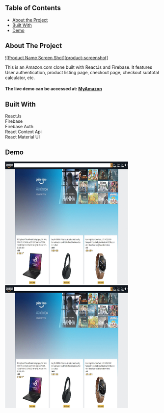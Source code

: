 
<!-- TABLE OF CONTENTS -->
## Table of Contents

* [About the Project](#about-the-project)  
* [Built With](#built-with)
* [Demo](#demo)




<!-- ABOUT THE PROJECT -->
## About The Project

[![Product Name Screen Shot][product-screenshot]](https://example.com)

This is an Amazon.com clone built with ReactJs and Firebase. It features User authentication, product listing page, checkout page, checkout subtotal calculator, etc.

#### **The live demo can be accessed at:**  [MyAmazon](https://example.com)




## Built With
ReactJs  
Firebase  
Firebase Auth  
React Context Api  
React Material UI  

<!-- Demo -->
## Demo

<img src="./images/demo1.gif" width="400" height="400" />

<img src="./images/demo1.gif" width="400" height="400" />





